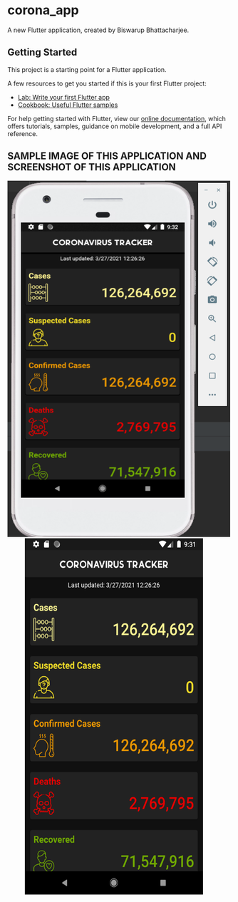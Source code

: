 # corona_app

A new Flutter application, created by Biswarup Bhattacharjee. 

## Getting Started

This project is a starting point for a Flutter application.

A few resources to get you started if this is your first Flutter project:

- [Lab: Write your first Flutter app](https://flutter.dev/docs/get-started/codelab)
- [Cookbook: Useful Flutter samples](https://flutter.dev/docs/cookbook)

For help getting started with Flutter, view our
[online documentation](https://flutter.dev/docs), which offers tutorials,
samples, guidance on mobile development, and a full API reference.
## SAMPLE IMAGE OF THIS APPLICATION AND SCREENSHOT OF THIS APPLICATION
<img src="SamplePicture.PNG" width="500" height="800"> &nbsp;  &nbsp; &nbsp;&nbsp;  &nbsp; &nbsp;<img src="Screenshot.png" width="400" height="800">


